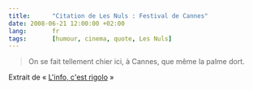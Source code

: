 ```yaml
---
title:      "Citation de Les Nuls : Festival de Cannes"
date: 2008-06-21 12:00:00 +02:00
lang:       fr
tags:       [humour, cinema, quote, Les Nuls]
---
```


> On se fait tellement chier ici, à Cannes, que même la palme dort.

Extrait de « [L'info, c'est rigolo](http://www.amazon.com/exec/obidos/ASIN/2020200090) »
